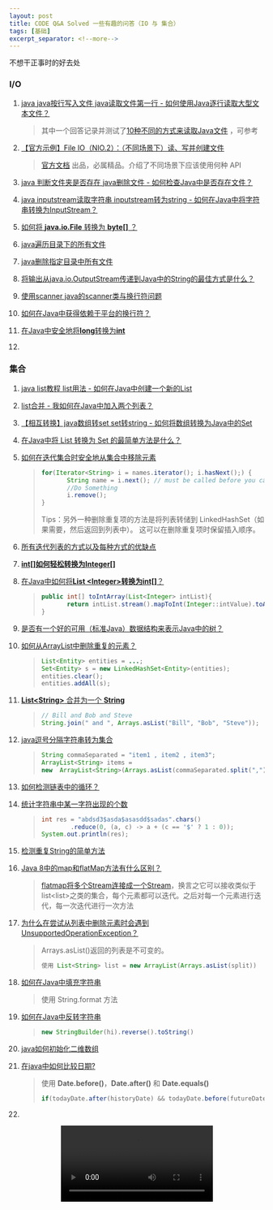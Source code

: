 ```yaml
---
layout: post
title: CODE Q&A Solved 一些有趣的问答（IO 与 集合）
tags: [基础]
excerpt_separator: <!--more-->
---
```


不想干正事时的好去处

<!--more-->

### I/O

1. [java java按行写入文件 java读取文件第一行 - 如何使用Java逐行读取大型文本文件？](https://code.i-harness.com/zh-CN/q/598b51)

   > 其中一个回答记录并测试了[10种不同的方式来读取Java文件](https://funnelgarden.com/java_read_file/) ，可参考

2. [【官方示例】File IO（NIO.2）：（不同场景下）读、写并创建文件](https://blog.csdn.net/hhx0626/article/details/78183928)

   > [官方文档](https://docs.oracle.com/javase/tutorial/essential/io/file.html) 出品，必属精品。介绍了不同场景下应该使用何种 API

3. [java 判断文件夹是否存在 java删除文件 - 如何检查Java中是否存在文件？](https://code.i-harness.com/zh-CN/q/1bb861)

4. [java inputstream读取字符串 inputstream转为string - 如何在Java中将字符串转换为InputStream？](https://code.i-harness.com/zh-CN/q/bef62)

5. [如何将 **java.io.File** 转换为 **byte[]** ？](https://code.i-harness.com/zh-CN/q/d1b64)

6. [java遍历目录下的所有文件](https://code.i-harness.com/zh-CN/q/1c25d0)

7. [java删除指定目录中所有文件](https://code.i-harness.com/zh-CN/q/be4ff)

8. [将输出从java.io.OutputStream传递到Java中的String的最佳方式是什么？](https://code.i-harness.com/zh-CN/q/34f3e)

9. [使用scanner java的scanner类与换行符问题](https://code.i-harness.com/zh-CN/q/c7ebdd)

10. [如何在Java中获得依赖于平台的换行符？](https://code.i-harness.com/zh-CN/q/32c4b)

11. [在Java中安全地将**long**转换为**int**](https://code.i-harness.com/zh-CN/q/18462f)

12. 

### 集合

1. [java list教程 list用法 - 如何在Java中创建一个新的List](https://code.i-harness.com/zh-CN/q/d19cc)
2. [list合并 - 我如何在Java中加入两个列表？](https://code.i-harness.com/zh-CN/q/2e477)
3. [【相互转换】java数组转set set转string - 如何将数组转换为Java中的Set](https://code.i-harness.com/zh-CN/q/2ec267)
4. [在Java中将 List 转换为 Set 的最简单方法是什么？](https://code.i-harness.com/zh-CN/q/15d164)
5. [如何在迭代集合时安全地从集合中移除元素](https://code.i-harness.com/zh-CN/q/12422a)

      > 
      > ```java
      > for(Iterator<String> i = names.iterator(); i.hasNext();) {
      >        String name = i.next(); // must be called before you can call i.remove()
      >        //Do Something
      >        i.remove();
      > }
      > ```
      > Tips：另外一种删除重复项的方法是将列表转储到 LinkedHashSet（如果需要，然后返回到列表中）。 这可以在删除重复项时保留插入顺序。

6. [所有迭代列表的方式以及每种方式的优缺点](https://code.i-harness.com/zh-CN/q/118ea33)

7. [**int[]**如何轻松转换为**Integer[]**](https://code.i-harness.com/zh-CN/q/d6fc5)

8. [在Java中如何将**List <**Integer**>**转换为**int[]**？](https://code.i-harness.com/zh-CN/q/ea7af)

      > ```java
      > public int[] toIntArray(List<Integer> intList){
      >        return intList.stream().mapToInt(Integer::intValue).toArray();
      > }
      > ```

9. [是否有一个好的可用（标准Java）数据结构来表示Java中的树？](https://code.i-harness.com/zh-CN/q/35bf96)

10. [ 如何从ArrayList中删除重复的元素？](https://code.i-harness.com/zh-CN/q/31cd0)
      > ```java
      > List<Entity> entities = ...;
      > Set<Entity> s = new LinkedHashSet<Entity>(entities);
      > entities.clear();
      > entities.addAll(s);
      > ```

11. [**List<**String**>** 合并为一个 **String** ](https://code.i-harness.com/zh-CN/q/1abb24)

      > ```java
      > // Bill and Bob and Steve
      > String.join(" and ", Arrays.asList("Bill", "Bob", "Steve"));
      > ```

12. [java逗号分隔字符串转为集合](https://code.i-harness.com/zh-CN/q/724483)
      > ```java
      > String commaSeparated = "item1 , item2 , item3";
      > ArrayList<String> items = 
      > new  ArrayList<String>(Arrays.asList(commaSeparated.split(",")));
      > ```

13. [如何检测链表中的循环？](https://code.i-harness.com/zh-CN/q/28a2cb)

14. [统计字符串中某一字符出现的个数](https://code.i-harness.com/zh-CN/q/435e8)

      > ```java
      > int res = "abdsd3$asda$asasdd$sadas".chars()
      >     	.reduce(0, (a, c) -> a + (c == '$' ? 1 : 0));
      > System.out.println(res);
      > ```

15. [检测重复String的简单方法](https://code.i-harness.com/zh-CN/q/12d8eb)
16. [Java 8中的map和flatMap方法有什么区别？](https://code.i-harness.com/zh-CN/q/1972c92)

       > [flatmap将多个Stream连接成一个Stream](https://blog.csdn.net/andyzhaojianhui/article/details/79047825)，换言之它可以接收类似于list<list<E>>之类的集合，每个元素都可以迭代。之后对每一个元素进行迭代，每一次迭代进行一次方法

17. [为什么在尝试从列表中删除元素时会遇到UnsupportedOperationException？](https://code.i-harness.com/zh-CN/q/2d40f3)

    > Arrays.asList()返回的列表是不可变的。
    > ```java
    > 使用 List<String> list = new ArrayList(Arrays.asList(split))
    > ```


18. [如何在Java中填充字符串](https://code.i-harness.com/zh-CN/q/5ed6d)

    > 使用 String.format 方法

19. [如何在Java中反转字符串](https://code.i-harness.com/zh-CN/q/737fb7)

    > ```java
    > new StringBuilder(hi).reverse().toString()
    > ```

20. [java如何初始化二维数组](https://code.i-harness.com/zh-CN/q/baa31d)

21. [在java中如何比较日期?](https://code.i-harness.com/zh-CN/q/278ef5)

    > 使用 **Date.before()**，**Date.after()** 和 **Date.equals()**
    > ```java
    > if(todayDate.after(historyDate) && todayDate.before(futureDate)){...}
    > ```
    
22. []()





<video controls="" autoplay="" name="media" style="clear:both;display:block;margin:auto"><source src="http://dl.stream.qqmusic.qq.com/M500000pNA1e4c8zx1.mp3?vkey=CC5F80ADFF396464208628B20D6E9719662EC8167EB0AC25943BB5A9A9C76F1F1E355F1A8F9399CE26FFA87C208A8BF12E00E573864F0292&amp;guid=5150825362&amp;fromtag=1" type="audio/mpeg"></video>


